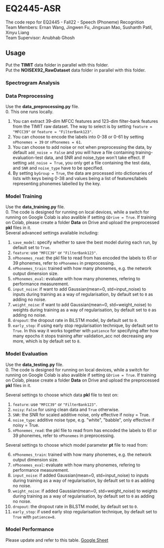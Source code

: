 # EQ2445-ASR
The code repo for EQ2445 - Fall22 - Speech (Phoneme) Recognition <br/>
Team Members: Ernan Wang, Jingwen Fu, Jingxuan Mao, Sushanth Patil, Xinyu Liang <br/>
Team Supervisor: Anubhab Ghosh

## Usage
Put the **TIMIT** data folder in parallel with this folder. <br/>
Put the **NOISEX92_RawDataset** data folder in parallel with this folder. <br/>

### Spectrogram Analysis


### Data Preprocessing
Use the **data_preprocessing.py** file. <br/>
0. This one runs locally.
1. You can extract 39-dim MFCC features and 123-dim filter-bank features from the TIMIT raw dataset. The way to select is by setting `feature = "MFCC39"` or `feature = "FilterBank123"`. <br/>
2. You can choose to encode the labels into 0-38 or 0-61 by setting `nPhonemes = 39` or `nPhonemes = 61`. <br/>
3. You can choose to add noise or not when preprocessing the data, by default `add_noise = False` and you will have a file containing training-evaluation-test data, and SNR and noise_type won't take effect. If setting `add_noise = True`, you only get a file containing the test data, and `SNR` and `noise_type` have to be specified.
4. By setting `byGroup = True`, the data are processed into dictionaries of lists with keys being 0-38 and values being a list of features/labels representing phonemes labelled by the key.

### Model Training
Use the **data_training.py** file. <br/>
0. The code is designed for running on local devices, while a switch for running on Google Colab is also avalible if setting `GDrive = True`. If training on Colab, please create a folder **Data** on Drive and upload the preprocessed **pkl** files in it. <br/>
Several advanced settings available including: <br/>
1. `save_model`: specify whether to save the best model during each run, by default set to `True`. <br/>
2. `feature`: use `"MFCC39"` or `"FilterBank123"`. <br/>
3. `nPhonemes_read`: the pkl file to read from has encoded the labels to 61 or 39 phonemes, refer to `nPhonemes` in preprocessing. <br/>
4. `nPhonemes_train`: trained with how many phonemes, e.g. the network output dimension size. <br/>
5. `nPhonemes_eval`: evaluate with how many phonemes, refering to performance measurement. <br/>
6. `input_noise`: if want to add Gaussian(mean=0, std=input_noise) to inputs during training as a way of regularisation, by default set to `0` as adding no noise. <br/>
7. `weight_noise`: if want to add Gaussian(mean=0, std=weight_noise) to weights during training as a way of regularisation, by default set to `0` as adding no noise. <br/>
8. `dropout`: the dropout rate in BiLSTM model, by default set to `0`. <br/>
9. `early_stop`: if using early stop regularisation technique, by default set to `True`. In this way it works together with `patience` for specifying after how many epochs it stops training after validation_acc not decreasing any more, which is by default set to `8`.

### Model Evaluation
Use the **data_testing.py** file. <br/>
0. The code is designed for running on local devices, while a switch for running on Google Colab is also avalible if setting `GDrive = True`. If training on Colab, please create a folder **Data** on Drive and upload the preprocessed **pkl** files in it. <br/>

Several settings to choose which data **pkl** file to test on: <br/>
1. `feature`: use `"MFCC39"` or `"FilterBank123"`. <br/>
2. `noisy`: `False` for using clean data and `True` otherwise. <br/>
3. `SNR`: the SNR for scaled additive noise, only effective if noisy = True. <br/>
4. `noise_type`: additive noise type, e.g. "white", "babble", only effective if noisy = True. <br/>
5. `nPhonemes_read`: the pkl file to read from has encoded the labels to 61 or 39 phonemes, refer to `nPhonemes` in preprocessing. <br/>

Several settings to choose which model parameter **pt** file to read from: <br/>

6. `nPhonemes_train`: trained with how many phonemes, e.g. the network output dimension size. <br/>
7. `nPhonemes_eval`: evaluate with how many phonemes, refering to performance measurement. <br/>
8. `input_noise`: if added Gaussian(mean=0, std=input_noise) to inputs during training as a way of regularisation, by default set to `0` as adding no noise. <br/>
9. `weight_noise`: if added Gaussian(mean=0, std=weight_noise) to weights during training as a way of regularisation, by default set to `0` as adding no noise. <br/>
10. `dropout`: the dropout rate in BiLSTM model, by default set to `0`. <br/>
11. `early_stop`: if used early stop regularisation technique, by default set to `True` with `patience=8`.



### Model Performance
Please update and refer to this table. [Google Sheet](https://docs.google.com/spreadsheets/d/1aCmCV1JPraFxDr_IoP4n-uptovXWFF9bb_pnxz_A7Bo/edit?usp=sharing)

